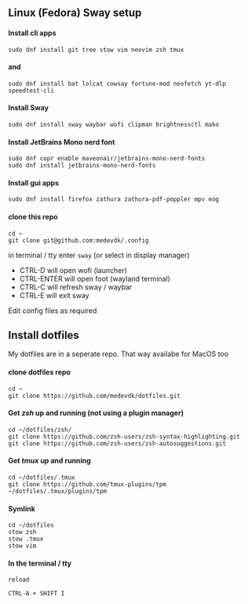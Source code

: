 ## Linux (Fedora) Sway setup ##

#### Install cli apps ####
```
sudo dnf install git tree stow vim neovim zsh tmux
```
#### and ####
```
sudo dnf install bat lolcat cowsay fortune-mod neofetch yt-dlp speedtest-cli
```

#### Install Sway ####
```
sudo dnf install sway waybar wofi clipman brightnessctl mako
```

#### Install JetBrains Mono nerd font ####
```
sudo dnf copr enable maveonair/jetbrains-mono-nerd-fonts
sudo dnf install jetbrains-mono-nerd-fonts
```

#### Install gui apps ####
```
sudo dnf install firefox zathura zathura-pdf-poppler mpv eog
```

#### clone this repo ####
```
cd ~
git clone git@github.com:medevdk/.config
```

in terminal / tty enter `sway` (or select in display manager)

- CTRL-D will open wofi (launcher)
- CTRL-ENTER will open foot (wayland terminal)
- CTRL-C will refresh sway / waybar
- CTRL-E will exit sway

Edit config files as required

## Install dotfiles ##
My dotfiles are in a seperate repo. That way availabe for MacOS too

#### clone dotfiles repo ####
```
cd ~
git clone https://github.com/medevdk/dotfiles.git
```

#### Get _zsh_ up and running (not using a plugin manager) ####

```
cd ~/dotfiles/zsh/
git clone https://github.com/zsh-users/zsh-syntax-highlighting.git
git clone https://github.com/zsh-users/zsh-autosuggestions.git
```

#### Get _tmux_ up and running ####

```
cd ~/dotfiles/.tmux
git clone https://github.com/tmux-plugins/tpm ~/dotfiles/.tmux/plugins/tpm
```

#### Symlink ####

```
cd ~/dotfiles
stow zsh
stow .tmux
stow vim
```

#### In the terminal / tty ####

```
reload

CTRL-A + SHIFT I
```
